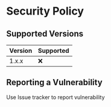 # Security Policy

## Supported Versions

| Version | Supported          |
| ------- | ------------------ |
| 1.x.x   | :x:                |

## Reporting a Vulnerability

Use Issue tracker to report vulnerability
